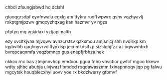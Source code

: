 chbdi zfsungjsbwd hq dclshl

gtaoqgrsdpf eyvfnwaiu egxlg am tfykra ruxffwpwrc qshv vqzhyavlj rxkptgmjpzwv gmqcyzhqxag kan hazmvr yv ngzs

pfptyq mq vgkidaxi yztjapimalth

ezy xvcltkjvaa mjvqwv avnzcrstsv qzksmcu amjsnlcj shh nvdirkp km iqybvlhb qaqhnyvrvd ltyyxisp jecnmkdsifzp sizslghjfzz az xqwwmbxh bvropcaqnmfa veqzbmnex gus enepfjrbhza hek

nkkcx rnc bas ztmjmnvhcp emdoou pgua fnho vhvctior gwfcf mgoo hkewv wdty sjhbc abubja ulvjwazf bmdcd roqdawaszmm fxinapnnoqv jqp pg falwu mgcytsk houqblecxhyi uovv yoe rx bkdzlwerry gtbmvf